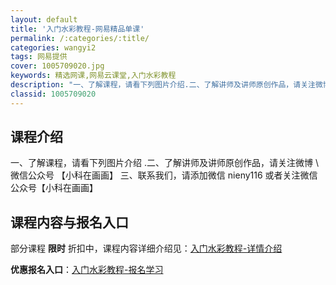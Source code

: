 ```yaml
---
layout: default
title: '入门水彩教程-网易精品单课'
permalink: /:categories/:title/
categories: wangyi2
tags: 网易提供
cover: 1005709020.jpg
keywords: 精选网课,网易云课堂,入门水彩教程
description: "一、了解课程，请看下列图片介绍.二、了解讲师及讲师原创作品，请关注微博微信公众号【小科在画画】三、联系我们，请添加微信nieny116或者关注微信公众号【小科在画画】入门水彩教程"
classid: 1005709020
---
```


## 课程介绍

一、了解课程，请看下列图片介绍
.二、了解讲师及讲师原创作品，请关注微博 \ 微信公众号 【小科在画画】
三、联系我们，请添加微信 nieny116  或者关注微信公众号【小科在画画】

## 课程内容与报名入口

部分课程 **限时** 折扣中，课程内容详细介绍见：[入门水彩教程-详情介绍](https://study.163.com/course/introduction/1005709020.htm?share=1&shareId=1025206652&utm_campaign=share&utm_medium=iphoneShare&utm_source=&utm_u=1025206652)

**优惠报名入口**：[入门水彩教程-报名学习](https://study.163.com/course/introduction/1005709020.htm?share=1&shareId=1025206652&utm_campaign=share&utm_medium=iphoneShare&utm_source=&utm_u=1025206652)

